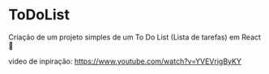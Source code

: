 # ToDoList
Criação de um projeto simples de um To Do List (Lista de tarefas) em React 🙂

video de inpiração: https://www.youtube.com/watch?v=YVEVrigByKY
